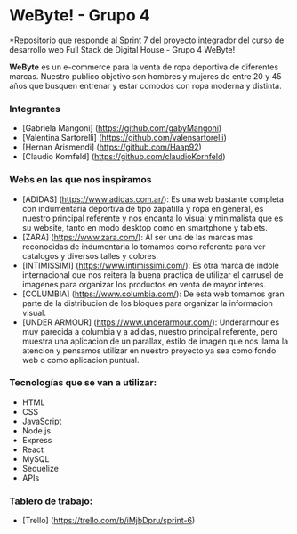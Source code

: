 # WeByte! - Grupo 4
*Repositorio que responde al Sprint 7 del proyecto integrador del curso de desarrollo web Full Stack de Digital House - Grupo 4 WeByte!

**WeByte** es un e-commerce para la venta de ropa deportiva de diferentes marcas. Nuestro publico objetivo son hombres y mujeres de entre 20 y 45 años que busquen entrenar y estar comodos con ropa moderna y distinta.

### Integrantes
- [Gabriela Mangoni] (https://github.com/gabyMangoni)
- [Valentina Sartorelli] (https://github.com/valensartorelli)
- [Hernan Arismendi] (https://github.com/Haap92)
- [Claudio Kornfeld] (https://github.com/claudioKornfeld)

### Webs en las que nos inspiramos
- [ADIDAS] (https://www.adidas.com.ar/): Es una web bastante completa con indumentaria deportiva de tipo zapatilla y ropa en general, es nuestro principal referente y nos encanta lo visual y minimalista que es su website, tanto en modo desktop como en smartphone y tablets.
- [ZARA] (https://www.zara.com/): Al ser una de las marcas mas reconocidas de indumentaria lo tomamos como referente para ver catalogos y diversos talles y colores.
- [INTIMISSIMI] (https://www.intimissimi.com/): Es otra marca de indole internacional que nos reitera la buena practica de utilizar el carrusel de imagenes para organizar los productos en venta de mayor interes.
- [COLUMBIA] (https://www.columbia.com/): De esta web tomamos gran parte de la distribucion de los bloques para organizar la informacion visual.
- [UNDER ARMOUR] (https://www.underarmour.com/): Underarmour es muy parecida a columbia y a adidas, nuestro principal referente, pero muestra una aplicacion de un parallax, estilo de imagen que nos llama la atencion y pensamos utilizar en nuestro proyecto ya sea como fondo web o como aplicacion puntual.

### Tecnologías que se van a utilizar:
- HTML
- CSS
- JavaScript
- Node.js
- Express
- React
- MySQL
- Sequelize
- APIs

### Tablero de trabajo:
- [Trello] (https://trello.com/b/iMjbDpru/sprint-6)

